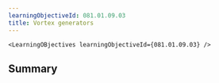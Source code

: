 ```yaml
---
learningObjectiveId: 081.01.09.03
title: Vortex generators
---
```


```tsx eval
<LearningOBjectives learningObjectiveId={081.01.09.03} />
```

## Summary
